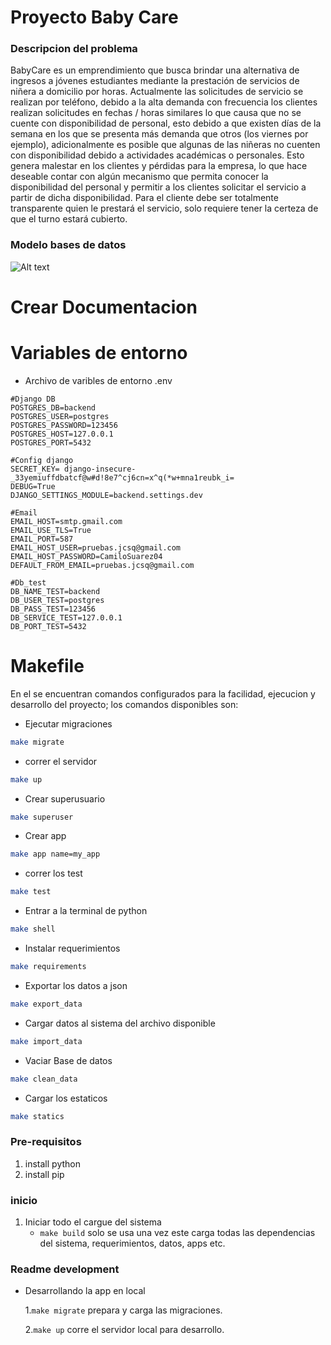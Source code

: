 # Proyecto Baby Care

### Descripcion del problema

BabyCare es un emprendimiento que busca brindar una alternativa de ingresos a jóvenes estudiantes mediante la prestación de servicios de niñera a domicilio por horas.
Actualmente las solicitudes de servicio se realizan por teléfono, debido a la alta demanda con frecuencia los clientes realizan solicitudes en fechas / horas similares lo que causa que no se cuente con disponibilidad de personal, esto debido a que existen días de la semana en los que se presenta más demanda que otros (los viernes por ejemplo), adicionalmente es posible que algunas de las niñeras no cuenten con disponibilidad debido a actividades académicas o personales.
Esto genera malestar en los clientes y pérdidas para la empresa, lo que hace deseable contar con algún mecanismo que permita conocer la disponibilidad del personal y permitir a los clientes solicitar el servicio a partir de dicha disponibilidad. Para el cliente debe ser totalmente transparente quien le prestará el servicio, solo requiere tener la certeza de que el turno estará cubierto. 

### Modelo bases de datos

![Alt  text](https://drive.google.com/file/d/1Mm17Xrf9L4LC8GjfoTK-lBA9trjaXHhA/view?usp=sharing)

# Crear Documentacion

# Variables de entorno
* Archivo de varibles de entorno .env
```
#Django DB
POSTGRES_DB=backend
POSTGRES_USER=postgres
POSTGRES_PASSWORD=123456
POSTGRES_HOST=127.0.0.1
POSTGRES_PORT=5432

#Config django
SECRET_KEY= django-insecure-_33yemiuffdbatcf@w#d!8e7^cj6cn=x^q(*w+mna1reubk_i=
DEBUG=True
DJANGO_SETTINGS_MODULE=backend.settings.dev

#Email
EMAIL_HOST=smtp.gmail.com
EMAIL_USE_TLS=True
EMAIL_PORT=587
EMAIL_HOST_USER=pruebas.jcsq@gmail.com
EMAIL_HOST_PASSWORD=CamiloSuarez04
DEFAULT_FROM_EMAIL=pruebas.jcsq@gmail.com

#Db_test
DB_NAME_TEST=backend
DB_USER_TEST=postgres
DB_PASS_TEST=123456
DB_SERVICE_TEST=127.0.0.1
DB_PORT_TEST=5432
```
# Makefile
En el se encuentran comandos configurados para la facilidad, 
ejecucion y desarrollo del proyecto; los comandos 
disponibles son:


* Ejecutar migraciones
``` bash
make migrate
```
* correr el servidor
``` bash
make up
```
* Crear superusuario
``` bash
make superuser
```
* Crear app
``` bash
make app name=my_app
```
* correr los test
``` bash
make test
```
* Entrar a la terminal de python
``` bash
make shell
```
* Instalar requerimientos
``` bash
make requirements
```
* Exportar los datos a json
``` bash
make export_data
```
* Cargar datos al sistema del archivo disponible
``` bash
make import_data
```
* Vaciar Base de datos
``` bash
make clean_data
```

* Cargar los estaticos
``` bash
make statics
```
### Pre-requisitos
1. install python
2. install pip

### inicio 



1. Iniciar todo el cargue del sistema
   * `make build` solo se usa una vez este carga todas
   las dependencias del sistema, requerimientos, datos, apps
     etc.
  
### Readme development
* Desarrollando la app en local

  1.`make migrate` prepara y carga las migraciones.
       
  2.`make up` corre el servidor local para desarrollo.
    
